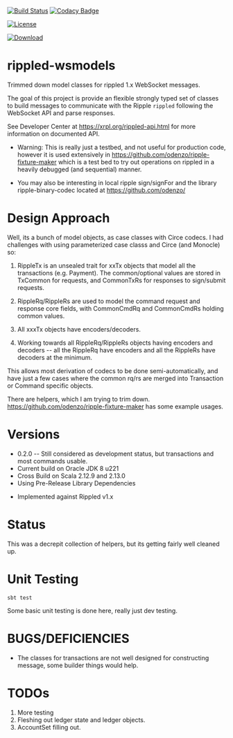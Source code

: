 
[![Build Status](https://travis-ci.com/odenzo/ripple-local-signing.svg?branch=master)](https://travis-ci.com/odenzo/ripple-local-signing)
[![Codacy Badge](https://api.codacy.com/project/badge/Grade/64c5333412184e23a22590db35f72181)](https://www.codacy.com/manual/odenzo/ripple-local-signing?utm_source=github.com&amp;utm_medium=referral&amp;utm_content=odenzo/ripple-local-signing&amp;utm_campaign=Badge_Grade)

[![License](https://img.shields.io/badge/License-Apache%202.0-blue.svg)](https://opensource.org/licenses/Apache-2.0)

[ ![Download](https://api.bintray.com/packages/odenzooss/maven/ripple-ws-models/images/download.svg?version=0.0.10
) ](https://bintray.com/odenzooss/maven/ripple-ws-models/0.1.0/link)


# rippled-wsmodels

Trimmed down model classes for rippled 1.x WebSocket messages.

The goal of this project is provide an flexible strongly typed set of classes to build messages
to communicate with the Ripple `rippled` following the WebSocket API and parse responses.

See Developer Center at https://xrpl.org/rippled-api.html for more information on documented API.

* Warning: This is really just a testbed, and not useful for production code, however
it is used extensively in  https://github.com/odenzo/ripple-fixture-maker which is a test bed to try
out operations on rippled in a heavily debugged (and sequential) manner.

* You may also be interesting in local ripple sign/signFor and the library ripple-binary-codec located at
       https://github.com/odenzo/

# Design Approach
Well, its a bunch of model objects, as case classes with Circe codecs. I had challenges with using parameterized case
 classs and Circe (and Monocle) so:
 
 1. RippleTx is an unsealed trait for xxTx objects that model all the transactions (e.g. Payment). The common/optional
 values are stored in TxCommon for requests, and CommonTxRs for responses to sign/submit requests.
 
 2. RippleRq/RippleRs are used to model the command request and response core fields, with CommonCmdRq and
  CommonCmdRs holding common values.

3. All xxxTx objects have encoders/decoders.

4. Working towards all RippleRq/RippleRs objects having encoders and decoders -- all the RippleRq have encoders and
 all the RippleRs have decoders at the minimum.
 
This allows most derivation of codecs to be done semi-automatically, and have just a few cases where the common rq/rs
 are merged into Transaction or Command specific objects.
 
 There are helpers, which I am trying to trim down.   https://github.com/odenzo/ripple-fixture-maker has some example
  usages.

# Versions
* 0.2.0 -- Still considered as development status, but transactions and most commands usable.
* Current build on Oracle JDK 8 u221
* Cross Build on Scala 2.12.9 and 2.13.0  
* Using Pre-Release Library Dependencies

- Implemented against Rippled v1.x


# Status

This was a decrepit collection of helpers, but its getting fairly well cleaned up.


# Unit Testing
```sbt test```

Some basic unit testing is done here, really just dev testing. 



# BUGS/DEFICIENCIES

- The classes for transactions are not well designed for constructing message, some builder things would help.


# TODOs

1. More testing
2. Fleshing out ledger state and ledger objects.
3. AccountSet filling out.

